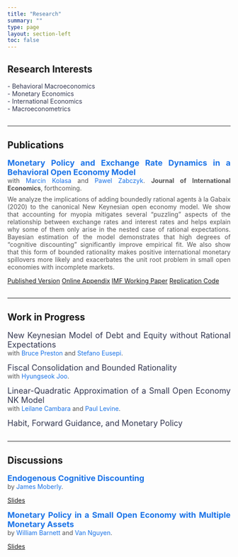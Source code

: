```yaml
---
title: "Research"
summary: ""
type: page
layout: section-left
toc: false
---
```


<h2>Research Interests</h2>

<div style="font-size: 14px; color: #343851; text-align: justify;">
  - Behavioral Macroeconomics<br>
  - Monetary Economics<br>
  - International Economics<br>
  - Macroeconometrics
</div>

<hr style="margin: 30px 0;">

<h2>Publications</h2>

<p style="margin-bottom: 0.5rem; text-align: justify;">
  <a href="https://www.sciencedirect.com/science/article/pii/S0022199625000431" target="_blank" style="font-size: 18px; font-weight: bold; color: #1a73e8; text-decoration: none;">
    Monetary Policy and Exchange Rate Dynamics in a Behavioral Open Economy Model
  </a><br>
  <span style="font-size: 14px; color: #555;">
    with <a href="https://sites.google.com/view/marcin-kolasa/home" target="_blank" style="color: #1a73e8; text-decoration: none;">Marcin Kolasa</a> and 
    <a href="https://www.imf.org/en/Research/Researcher-CV/Author/Zabczyk-Pawel?AuthID=422#Background" target="_blank" style="color: #1a73e8; text-decoration: none;">Pawel Zabczyk</a>. 
    <strong>Journal of International Economics</strong>, forthcoming.
  </span>
</p>

<p style="font-size: 14px; color: #555; margin-top: 5px; text-align: justify;">
We analyze the implications of adding boundedly rational agents à la Gabaix (2020) to the canonical New Keynesian open economy model. We show that accounting for myopia mitigates several “puzzling” aspects of the relationship between exchange rates and interest rates and helps explain why some of them only arise in the nested case of rational expectations. Bayesian estimation of the model demonstrates that high degrees of “cognitive discounting” significantly improve empirical fit. We also show that this form of bounded rationality makes positive international monetary spillovers more likely and exacerbates the unit root problem in small open economies with incomplete markets.
</p>

<p class="research-buttons">
  <a class="research-btn" href="/sahilweb/uploads/jie.pdf" target="_blank">Published Version</a>
  <a class="research-btn" href="/sahilweb/uploads/jieapp.pdf" target="_blank">Online Appendix</a>
  <a class="research-btn" href="/sahilweb/uploads/imfwp.pdf" target="_blank">IMF Working Paper</a>
  <a class="research-btn" href="https://data.mendeley.com/datasets/88kmcfxk8k/1" target="_blank">Replication Code</a>
</p>

<hr style="margin: 30px 0;">

<h2>Work in Progress</h2>

<p style="margin-bottom: 0.5rem; text-align: justify;">
  <span style="font-size: 18px; color: #343851;">
    New Keynesian Model of Debt and Equity without Rational Expectations
  </span><br>
  <span style="font-size: 14px; color: #555;">
    with <a href="https://sites.google.com/site/professorbrucepreston" target="_blank" style="color: #1a73e8; text-decoration: none;">Bruce Preston</a> and 
    <a href="https://sites.google.com/view/stefano-eusepi/home" target="_blank" style="color: #1a73e8; text-decoration: none;">Stefano Eusepi</a>.
  </span>
</p>

<p style="margin-bottom: 0.5rem; text-align: justify;">
  <span style="font-size: 18px; color: #343851;">
    Fiscal Consolidation and Bounded Rationality
  </span><br>
  <span style="font-size: 14px; color: #555;">
    with <a href="https://sites.google.com/site/hsjoo214" target="_blank" style="color: #1a73e8; text-decoration: none;">Hyungseok Joo</a>.
  </span>
</p>

<p style="margin-bottom: 0.5rem; text-align: justify;">
  <span style="font-size: 18px; color: #343851;">
    Linear-Quadratic Approximation of a Small Open Economy NK Model
  </span><br>
  <span style="font-size: 14px; color: #555;">
    with <a href="https://www.surrey.ac.uk/people/leilane-de-freitas-rocha-cambara" target="_blank" style="color: #1a73e8; text-decoration: none;">Leilane Cambara</a> and 
    <a href="https://ideas.repec.org/f/ple338.html" target="_blank" style="color: #1a73e8; text-decoration: none;">Paul Levine</a>.
  </span>
</p>

<p style="margin-bottom: 0.5rem; text-align: justify;">
  <span style="font-size: 18px; color: #343851;">
    Habit, Forward Guidance, and Monetary Policy
  </span>
</p>

<hr style="margin: 30px 0;">

<h2>Discussions</h2>

<p style="margin-bottom: 0.5rem; text-align: justify;">
  <a href="https://drive.google.com/file/d/1yfWxkPo2NuHeadbL-H3L9kxhA2INNFXi/view" target="_blank" style="font-size: 18px; font-weight: bold; color: #1a73e8; text-decoration: none;">
    Endogenous Cognitive Discounting
  </a><br>
  <span style="font-size: 14px; color: #555;">
    by <a href="https://sites.google.com/view/jamesmoberly/home?authuser=0" target="_blank" style="color: #1a73e8; text-decoration: none;">James Moberly</a>. 
  </span>
</p>
<p class="research-buttons">
  <a class="research-btn" href="/sahilweb/uploads/discussionmoberly.pdf" target="_blank">Slides</a>
</p>

<p style="margin-bottom: 0.5rem; text-align: justify;">
  <a href="https://sites.google.com/view/vanhn/research?authuser=0" target="_blank" style="font-size: 18px; font-weight: bold; color: #1a73e8; text-decoration: none;">
    Monetary Policy in a Small Open Economy with Multiple Monetary Assets
  </a><br>
  <span style="font-size: 14px; color: #555;">
    by
    <a href="https://econ.tepper.cmu.edu/barnett/welcome.html" target="_blank" style="color: #1a73e8; text-decoration: none;">William Barnett</a>
    and <a href="https://sites.google.com/view/vanhn/home" target="_blank" style="color: #1a73e8; text-decoration: none;">Van Nguyen</a>. 
  </span>
</p>
<p class="research-buttons">
  <a class="research-btn" href="/sahilweb/uploads/discussionnguyen.pdf" target="_blank">Slides</a>
</p>

